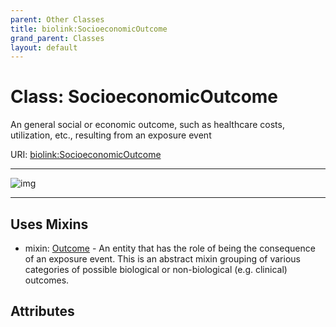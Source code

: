 ```yaml
---
parent: Other Classes
title: biolink:SocioeconomicOutcome
grand_parent: Classes
layout: default
---
```


# Class: SocioeconomicOutcome


An general social or economic outcome, such as healthcare costs, utilization, etc., resulting from an exposure event

URI: [biolink:SocioeconomicOutcome](https://w3id.org/biolink/vocab/SocioeconomicOutcome)


---

![img](https://yuml.me/diagram/nofunky;dir:TB/class/[SocioeconomicOutcome]uses%20-.-%3E[Outcome],[Outcome])

---


## Uses Mixins

 *  mixin: [Outcome](Outcome.md) - An entity that has the role of being the consequence of an exposure event. This is an abstract mixin grouping of various categories of possible biological or non-biological (e.g. clinical) outcomes.

## Attributes

